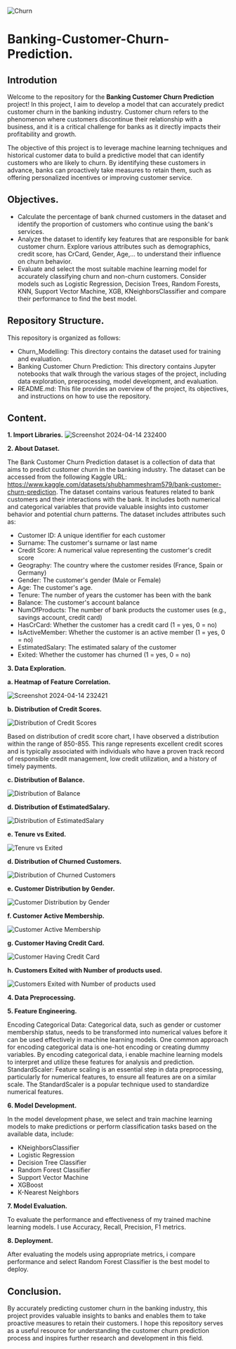 ![Churn](https://github.com/tiwienpham/Banking-Customer-Churn/assets/119265751/ed6e0bb4-2310-4cb7-9f18-0ff457472d06)


# Banking-Customer-Churn-Prediction.
## Introdution
Welcome to the repository for the **Banking Customer Churn Prediction** project! In this project, I aim to develop a model that can accurately predict customer churn in the banking industry. Customer churn refers to the phenomenon where customers discontinue their relationship with a business, and it is a critical challenge for banks as it directly impacts their profitability and growth.

The objective of this project is to leverage machine learning techniques and historical customer data to build a predictive model that can identify customers who are likely to churn. By identifying these customers in advance, banks can proactively take measures to retain them, such as offering personalized incentives or improving customer service.

## Objectives.
- Calculate the percentage of bank churned customers in the dataset and identify the proportion of customers who continue using the bank's services.
- Analyze the dataset to identify key features that are responsible for bank customer churn. Explore various attributes such as demographics, credit score, has CrCard, Gender, Age,... to understand their influence on churn behavior.
- Evaluate and select the most suitable machine learning model for accurately classifying churn and non-churn customers. Consider models such as Logistic Regression, Decision Trees, Random Forests, KNN, Support Vector Machine, XGB, KNeighborsClassifier and compare their performance to find the best model.

## Repository Structure.
This repository is organized as follows:
- Churn_Modelling: This directory contains the dataset used for training and evaluation.
- Banking Customer Churn Prediction: This directory contains Jupyter notebooks that walk through the various stages of the project, including data exploration, preprocessing, model development, and evaluation.
- README.md: This file provides an overview of the project, its objectives, and instructions on how to use the repository.

## Content.
**1. Import Libraries.**
![Screenshot 2024-04-14 232400](https://github.com/tiwienpham/Banking-Customer-Churn/assets/119265751/2c29e326-05ff-415a-812f-045461b60101)

**2. About Dataset.**

The Bank Customer Churn Prediction dataset is a collection of data that aims to predict customer churn in the banking industry. The dataset can be accessed from the following Kaggle URL: https://www.kaggle.com/datasets/shubhammeshram579/bank-customer-churn-prediction.
The dataset contains various features related to bank customers and their interactions with the bank. It includes both numerical and categorical variables that provide valuable insights into customer behavior and potential churn patterns. The dataset includes attributes such as:
- Customer ID: A unique identifier for each customer
- Surname: The customer's surname or last name
- Credit Score: A numerical value representing the customer's credit score
- Geography: The country where the customer resides (France, Spain or Germany)
- Gender: The customer's gender (Male or Female)
- Age: The customer's age.
- Tenure: The number of years the customer has been with the bank
- Balance: The customer's account balance
- NumOfProducts: The number of bank products the customer uses (e.g., savings account, credit card)
- HasCrCard: Whether the customer has a credit card (1 = yes, 0 = no)
- IsActiveMember: Whether the customer is an active member (1 = yes, 0 = no)
- EstimatedSalary: The estimated salary of the customer
- Exited: Whether the customer has churned (1 = yes, 0 = no)
  
**3. Data Exploration.**

**a. Heatmap of Feature Correlation.**

![Screenshot 2024-04-14 232421](https://github.com/tiwienpham/Banking-Customer-Churn/assets/119265751/a7a24802-363c-430c-bc34-f19f97eb6ed7)
  
**b. Distribution of Credit Scores.**

![Distribution of Credit Scores](https://github.com/tiwienpham/Banking-Customer-Churn/assets/119265751/77143ee2-d251-42c9-a487-080cfe6fdffd)
  
Based on distribution of credit score chart, I have observed a distribution within the range of 850-855. This range represents excellent credit scores and is typically associated with individuals who have a proven track record of responsible credit management, low credit utilization, and a history of timely payments.

**c. Distribution of Balance.**

![Distribution of Balance](https://github.com/tiwienpham/Banking-Customer-Churn/assets/119265751/4d2f07e8-8bcb-41cf-b2a3-fd5ea324cd01)

  
**d. Distribution of EstimatedSalary.**

![Distribution of EstimatedSalary](https://github.com/tiwienpham/Banking-Customer-Churn/assets/119265751/87344510-2cb4-4a6e-9074-87fabd5f103b)
  
**e. Tenure vs Exited.**

![Tenure vs Exited](https://github.com/tiwienpham/Banking-Customer-Churn/assets/119265751/f5a4d378-f8b9-4446-9715-fd9209740d28)
  
**d. Distribution of Churned Customers.**

![Distribution of Churned Customers](https://github.com/tiwienpham/Banking-Customer-Churn/assets/119265751/a96c231f-4e8d-4460-9939-e6cb9e4e9f18)
  
**e. Customer Distribution by Gender.**

![Customer Distribution by Gender](https://github.com/tiwienpham/Banking-Customer-Churn/assets/119265751/c5f96d4f-d4dd-45ef-8783-57165c36e392)

  
**f. Customer Active Membership.**

![Customer Active Membership](https://github.com/tiwienpham/Banking-Customer-Churn/assets/119265751/110bfb60-1580-46c0-93ff-2e36fe174c1d)
  
  **g. Customer Having Credit Card.**
  
![Customer Having Credit Card](https://github.com/tiwienpham/Banking-Customer-Churn/assets/119265751/24653543-8d5b-449a-b07f-8e45f1a6a04a)
  
  **h. Customers Exited with Number of products used.**
  
![Customers Exited with Number of products used](https://github.com/tiwienpham/Banking-Customer-Churn/assets/119265751/9e2500fc-9a49-4572-bb9d-a786ad8e3e62)
  
**4. Data Preprocessing.**

**5. Feature Engineering.**

Encoding Categorical Data: Categorical data, such as gender or customer membership status, needs to be transformed into numerical values before it can be used effectively in machine learning models. One common approach for encoding categorical data is one-hot encoding or creating dummy variables. By encoding categorical data, i enable machine learning models to interpret and utilize these features for analysis and prediction.
StandardScaler: Feature scaling is an essential step in data preprocessing, particularly for numerical features, to ensure all features are on a similar scale. The StandardScaler is a popular technique used to standardize numerical features.

**6. Model Development.**

In the model development phase, we select and train machine learning models to make predictions or perform classification tasks based on the available data, include:
- KNeighborsClassifier
- Logistic Regression
- Decision Tree Classifier
- Random Forest Classifier
- Support Vector Machine
- XGBoost
- K-Nearest Neighbors

**7. Model Evaluation.**
  
To evaluate the performance and effectiveness of my trained machine learning models. I use Accuracy, Recall, Precision, F1 metrics.

**8. Deployment.**

After evaluating the models using appropriate metrics, i compare performance and select Random Forest Classifier is the best model to deploy.

## Conclusion.

By accurately predicting customer churn in the banking industry, this project provides valuable insights to banks and enables them to take proactive measures to retain their customers. I hope this repository serves as a useful resource for understanding the customer churn prediction process and inspires further research and development in this field.
